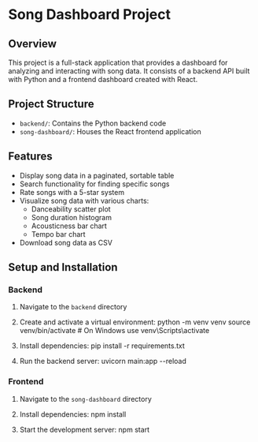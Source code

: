 # Song Dashboard Project

## Overview
This project is a full-stack application that provides a dashboard for analyzing and interacting with song data. It consists of a backend API built with Python and a frontend dashboard created with React.

## Project Structure
- `backend/`: Contains the Python backend code
- `song-dashboard/`: Houses the React frontend application

## Features
- Display song data in a paginated, sortable table
- Search functionality for finding specific songs
- Rate songs with a 5-star system
- Visualize song data with various charts:
  - Danceability scatter plot
  - Song duration histogram
  - Acousticness bar chart
  - Tempo bar chart
- Download song data as CSV

## Setup and Installation

### Backend
1. Navigate to the `backend` directory
2. Create and activate a virtual environment:
python -m venv venv
source venv/bin/activate  # On Windows use venv\Scripts\activate

3. Install dependencies:
pip install -r requirements.txt

4. Run the backend server:
uvicorn main:app --reload

### Frontend
1. Navigate to the `song-dashboard` directory
2. Install dependencies:
npm install

3. Start the development server:
npm start
